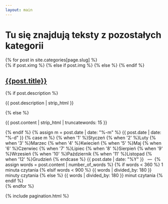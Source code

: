```yaml
---
layout: main
---
```

<h1>Tu się znajdują teksty z pozostałych kategorii</h1>
{% for post in site.categories[page.slug] %}
<article class="post">
  {% if post.ximg %}
    <a class="post-thumbnail" style="background-image: url({{"/img/" | prepend: site.baseurl | append : post.ximg}})" href="{{post.url | prepend: site.baseurl}}"></a>
  {% else if post.img %}
    <a class="post-thumbnail" style="background-image: url({{"/img/" | prepend: site.baseurl | append : post.img}})" href="{{post.url | prepend: site.baseurl}}"></a>
  {% else %}
  {% endif %}
  <div class="post-content">
    <h2 class="post-title"><a href="{{post.url | prepend: site.baseurl}}">{{post.title}}</a></h2>
    {% if post.description %}
    <p class="text-justify">{{ post.description | strip_html }}</p>    
    {% else %}
    <p class="text-justify">{{ post.content | strip_html | truncatewords: 15 }}</p>    
    {% endif %}
    <span class="post-date">
    {% assign m = post.date | date: "%-m" %}
    {{ post.date | date: "%-d" }}
    {% case m %}
      {% when '1' %}Styczeń
      {% when '2' %}Luty
      {% when '3' %}Marzec
      {% when '4' %}Kwiecień
      {% when '5' %}Maj
      {% when '6' %}Czerwiec
      {% when '7' %}Lipiec
      {% when '8' %}Sierpień
      {% when '9' %}Wrzesień
      {% when '10' %}Październik
      {% when '11' %}Listopad
      {% when '12' %}Grudzień
    {% endcase %}
    {{ post.date | date: "%Y" }}&nbsp;&nbsp;&nbsp;—&nbsp;
    </span>    
    <!-- <span class="post-date">{{post.date | date: '%Y, %b %d'}}&nbsp;&nbsp;&nbsp;—&nbsp;</span> -->
    <!-- <span class="post-words">{% capture words %}{{ post.content | number_of_words }}{% endcapture %}{% unless words contains "-" %}{{ words | plus: 250 | divided_by: 250 | append: " minute read" }}{% endunless %}</span> -->
    <span class="post-words">{% assign words = post.content | number_of_words %}	  
      {% if words < 360 %} 1 minuta czytania
      {% elsif words < 900 %} {{ words | divided_by: 180 }} minuty czytania
      {% else %} {{ words | divided_by: 180 }} minut czytania
      {% endif %}</span>    
  </div>
</article>
{% endfor %}

{% include pagination.html %}
